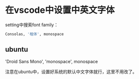 # 在vscode中设置中英文字体

setting中搜索font family：

```bash
Consolas, '楷体', monospace
```
## ubuntu

'Droid Sans Mono', 'monospace', monospace

注意在ubuntu中，设置好系统的默认中文字体就行，这里不用改了。
